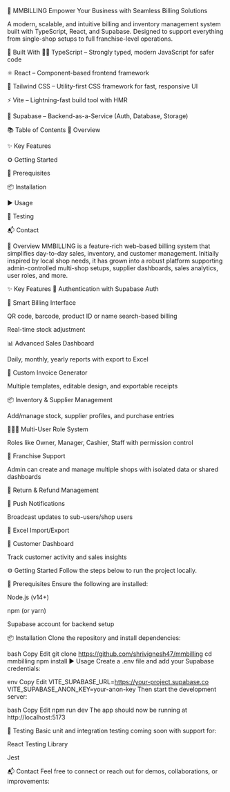 💼 MMBILLING
Empower Your Business with Seamless Billing Solutions

A modern, scalable, and intuitive billing and inventory management system built with TypeScript, React, and Supabase. Designed to support everything from single-shop setups to full franchise-level operations.

🚀 Built With
🧑‍💻 TypeScript – Strongly typed, modern JavaScript for safer code

⚛️ React – Component-based frontend framework

🎨 Tailwind CSS – Utility-first CSS framework for fast, responsive UI

⚡ Vite – Lightning-fast build tool with HMR

🧰 Supabase – Backend-as-a-Service (Auth, Database, Storage)

📚 Table of Contents
📖 Overview

✨ Key Features

⚙️ Getting Started

🔧 Prerequisites

📦 Installation

▶️ Usage

🧪 Testing

📬 Contact

📖 Overview
MMBILLING is a feature-rich web-based billing system that simplifies day-to-day sales, inventory, and customer management. Initially inspired by local shop needs, it has grown into a robust platform supporting admin-controlled multi-shop setups, supplier dashboards, sales analytics, user roles, and more.

✨ Key Features
🔐 Authentication with Supabase Auth

🧾 Smart Billing Interface

QR code, barcode, product ID or name search-based billing

Real-time stock adjustment

📊 Advanced Sales Dashboard

Daily, monthly, yearly reports with export to Excel

🧾 Custom Invoice Generator

Multiple templates, editable design, and exportable receipts

📦 Inventory & Supplier Management

Add/manage stock, supplier profiles, and purchase entries

🧑‍🤝‍🧑 Multi-User Role System

Roles like Owner, Manager, Cashier, Staff with permission control

🏬 Franchise Support

Admin can create and manage multiple shops with isolated data or shared dashboards

🔁 Return & Refund Management

🔔 Push Notifications

Broadcast updates to sub-users/shop users

📁 Excel Import/Export

🎯 Customer Dashboard

Track customer activity and sales insights

⚙️ Getting Started
Follow the steps below to run the project locally.

🔧 Prerequisites
Ensure the following are installed:

Node.js (v14+)

npm (or yarn)

Supabase account for backend setup

📦 Installation
Clone the repository and install dependencies:

bash
Copy
Edit
git clone https://github.com/shrivignesh47/mmbilling
cd mmbilling
npm install
▶️ Usage
Create a .env file and add your Supabase credentials:

env
Copy
Edit
VITE_SUPABASE_URL=https://your-project.supabase.co
VITE_SUPABASE_ANON_KEY=your-anon-key
Then start the development server:

bash
Copy
Edit
npm run dev
The app should now be running at http://localhost:5173

🧪 Testing
Basic unit and integration testing coming soon with support for:

React Testing Library

Jest

📬 Contact
Feel free to connect or reach out for demos, collaborations, or improvements:

